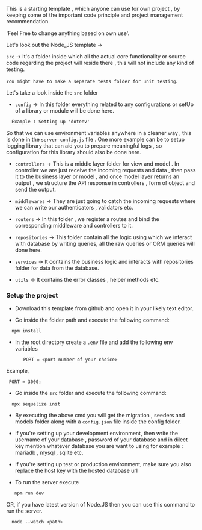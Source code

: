 This is a starting template , which anyone can  use  for own project , by keeping some of the important code principle and project management  recommendation.

'Feel Free to change anything based on own use'.

Let's look out  the Node_JS template ->

`src` -> It's a folder inside which all the actual core functionality or source code regarding the project will reside there , this will not include any kind of testing.

`You might have to make a separate tests folder for unit testing`.

Let's take a look inside the `src` folder

  - `config` -> In this folder everything related to any configurations or setUp 
  of a library or module will be done here.

  ```
    Example : Setting up 'dotenv'
  ```  
  So that we can use environment variables anywhere in a cleaner way , this is done in the 
  `server-config.js` file . One more example can be to setup logging library
  that can aid you to prepare meaningful logs , so configuration for this library should also be done here.

  - `controllers` -> This  is a middle layer folder for view and model . In controller we are just receive the incoming requests and data , then pass it to the business layer or model , and once model layer returns an output , we structure the API response in controllers , form of  object and send the output.

  - `middlewares` -> They are just going to catch the incoming requests where we can write our authenticators , validators etc.

  - `routers` -> In this folder , we register a routes  and bind the corresponding middleware and controllers to it.

  - `repositories` -> This folder contain all the logic using which we interact with database by writing queries, all the raw queries or ORM queries will done here.

  - `services` -> It contains the business logic and interacts with repositories folder for data from the database.

  - `utils` -> It contains the error classes , helper methods etc.

### Setup the project

  - Download this template from github and open it in your likely text editor.

  - Go inside the folder path and execute the following command:
  ```
    npm install
  ```  

  - In the root directory create a `.env` file and add the following env variables
    ```
       PORT = <port number of your choice>
    ```  
   Example,
   ```
    PORT = 3000;
   ```
  - Go inside the `src`  folder and execute the following command:
  ```
    npx sequelize init
  ```

  - By executing the above cmd you will get the migration , seeders and models folder along with a `config.json` file inside the config folder.

  - If you're setting up your development environment, then write the username of your database , password of your database and in dilect key mention whatever database you are want to using for example : mariadb , mysql , sqlite etc.

  - If you're setting up test or production environment, make sure you also replace the host key with the hosted database url

  - To run the server execute
  ```
     npm run dev
  ```

  OR,  if you have latest version of  Node.JS  then you can use this command to  run the server.
   ```
     node --watch <path>
   ```        